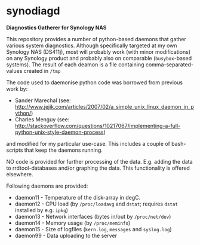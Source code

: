 # synodiagd
**Diagnostics Gatherer for Synology NAS**

This repository provides a number of python-based daemons that gather various system diagnostics. Although specifically targeted at my own Synology NAS (DS411j), most will probably work (with minor modifications) on any Synology product and probably also on comparable (`busybox`-based systems).
The result of each deamon is a file containing comma-separated-values created in `/tmp`

The code used to daemonise python code was borrowed from previous work by:
- Sander Marechal (see: http://www.jejik.com/articles/2007/02/a_simple_unix_linux_daemon_in_python/)
- Charles Menguy (see: http://stackoverflow.com/questions/10217067/implementing-a-full-python-unix-style-daemon-process)

and modified for my particular use-case. This includes a couple of bash-scripts that keep the daemons running. 

NO code is provided for further processing of the data. E.g. adding the data to rrdtool-databases and/or graphing the data. This functionality is offered elsewhere.

Following daemons are provided:
- daemon11 - Temperature of the disk-array in degC.
- daemon12 - CPU load (by `/proc/loadavg` and `dstat`; requires `dstat` installed by e.g. `ipkg`)
- daemon13 - Network interfaces (bytes in/out by `/proc/net/dev`)
- daemon14 - Memory usage (by `/proc/meminfo`)
- daemon15 - Size of logfiles (`kern.log`, `messages` and `syslog.log`)
- daemon99 - Data uploading to the server
